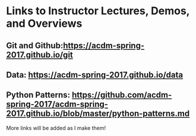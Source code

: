 # Links to Instructor Lectures, Demos, and Overviews

## Git and Github:https://acdm-spring-2017.github.io/git

## Data: https://acdm-spring-2017.github.io/data

## Python Patterns:  https://github.com/acdm-spring-2017/acdm-spring-2017.github.io/blob/master/python-patterns.md

More links will be added as I make them!
